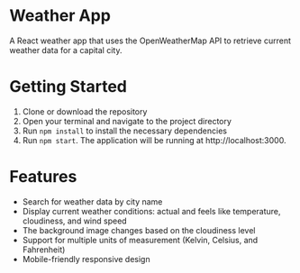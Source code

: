 # Weather App

A React weather app that uses the OpenWeatherMap API to retrieve current weather data for a capital city.

# Getting Started

1. Clone or download the repository
2. Open your terminal and navigate to the project directory
3. Run `npm install` to install the necessary dependencies
4. Run `npm start`. The application will be running at http://localhost:3000.

# Features

- Search for weather data by city name
- Display current weather conditions: actual and feels like temperature, cloudiness, and wind speed
- The background image changes based on the cloudiness level
- Support for multiple units of measurement (Kelvin, Celsius, and Fahrenheit)
- Mobile-friendly responsive design
